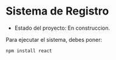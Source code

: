 <h1>Sistema de Registro</h1>

- Estado del proyecto: En construccion. 

Para ejecutar el sistema, debes poner:

````npm install react````
  
